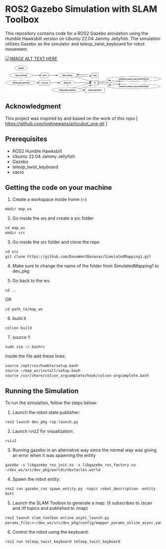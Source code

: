 # ROS2 Gazebo Simulation with SLAM Toolbox

This repository contains code for a ROS2 Gazebo simulation using the Humble Hawksbill version on Ubuntu 22.04 Jammy Jellyfish. The simulation utilizes Gazebo as the simulator and teleop_twist_keyboard for robot movement.

[![IMAGE ALT TEXT HERE](https://img.youtube.com/vi/wXF6daCp1zA/0.jpg)](https://youtu.be/wXF6daCp1zA)

![alt text](https://github.com/DanaWentBananas/SimulatedMapping1/blob/main/simulated_mapping.png?raw=true)


## Acknowledgment

This project was inspired by and based on the work of this repo [ https://github.com/joshnewans/articubot_one.git ]

## Prerequisites

- ROS2 Humble Hawksbill
- Ubuntu 22.04 Jammy Jellyfish
- Gazebo
- teleop_twist_keyboard
- xacro

## Getting the code on your machine
 
1. Create a workspace inside home (~)
```
mkdir map_ws
```

2. Go inside the ws and create a src folder
```
cd map_ws
mkdir src
```

3. Go inside the src folder and clone the repo
```
cd src
git clone https://github.com/DanaWentBananas/SimulatedMapping1.git
```
4. Make sure to change the name of the folder from SimulatedMapping1 to dev_pkg

5. Go back to the ws
```
cd ..
```
OR
```
cd path_to/map_ws
```

6. build it
```
colcon build
```

7. source !!
```
sudo vim ~/.bashrc
```
inside the file add these lines:
```
source /opt/ros/humble/setup.bash
source ~/map_ws/install/setup.bash
source /usr/share/colcon_argcomplete/hook/colcon-argcomplete.bash

```


## Running the Simulation

To run the simulation, follow the steps below:

1. Launch the robot state publisher:
```
ros2 launch dev_pkg rsp.launch.py
```

2. Launch rviz2 for visualization:
```
rviz2
```

3. Running gazebo in an alternative way since the normal way was giving an error when it was spawning the entity
```
gazebo -s libgazebo_ros_init.so -s libgazebo_ros_factory.so ~/dev_ws/src/dev_pkg/worlds/obstacles.world
```

4. Spawn the robot entity:
```
ros2 run gazebo_ros spawn_entity.py -topic robot_description -entity bott
```

5. Launch the SLAM Toolbox to generate a map: (it subscribes to /scan and /tf topics and published to /map)
```
ros2 launch slam_toolbox online_async_launch.py params_file:=~/dev_ws/src/dev_pkg/config/mapper_params_online_async.yaml
```

6. Control the robot using the keyboard:
```
ros2 run teleop_twist_keyboard teleop_twist_keyboard
```


